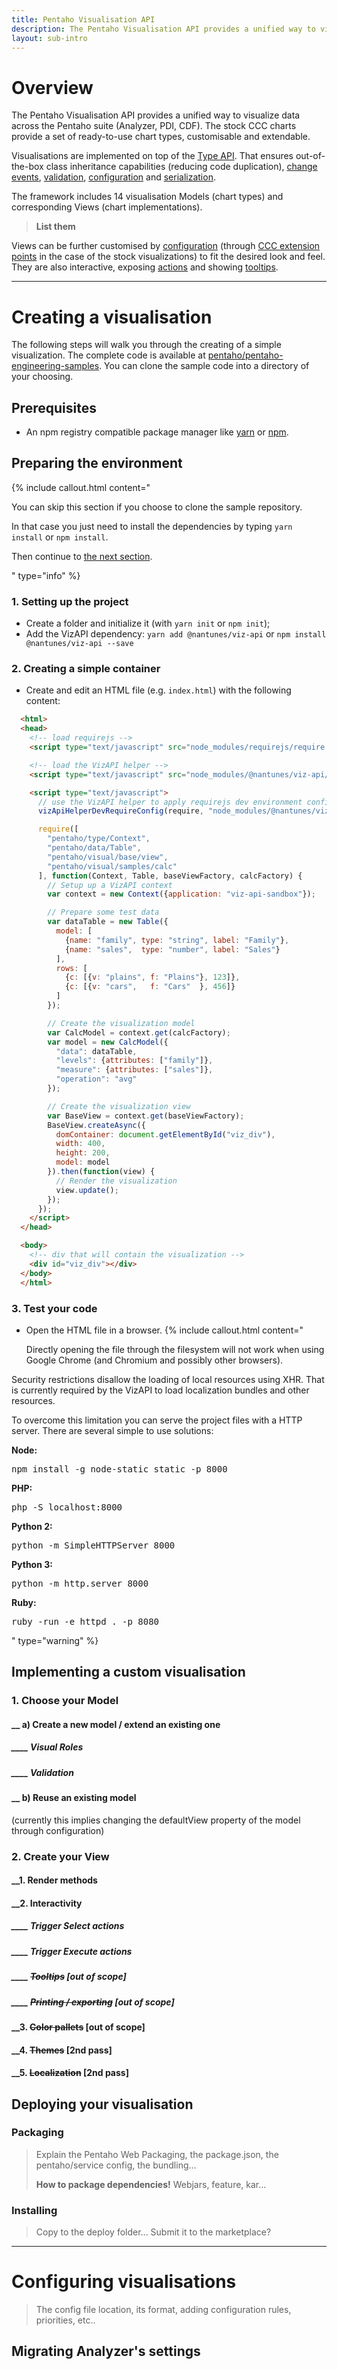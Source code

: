 ```yaml
---
title: Pentaho Visualisation API
description: The Pentaho Visualisation API provides a unified way to visualize data across the Pentaho suite (Analyzer, PDI, CDF).
layout: sub-intro
---
```


# Overview
The Pentaho Visualisation API provides a unified way to visualize data across the Pentaho suite (Analyzer, PDI, CDF). The stock CCC charts provide a set of ready-to-use chart types, customisable and extendable.

Visualisations are implemented on top of the [Type API](another-page). That ensures out-of-the-box class inheritance capabilities (reducing code duplication), [change events](another-page), [validation](another-page), [configuration](another-page) and [serialization](another-page).

The framework includes 14 visualisation Models (chart types) and corresponding Views (chart implementations).

> **List them**

Views can be further customised by [configuration](another-page) (through [CCC extension points](another-page) in the case of the stock visualizations) to fit the desired look and feel. They are also interactive, exposing [actions](another-page) and showing [tooltips](another-page).

----

# Creating a visualisation
The following steps will walk you through the creating of a simple visualization. The complete code is available at [pentaho/pentaho-engineering-samples](https://github.com/pentaho/pentaho-engineering-samples). You can clone the sample code into a directory of your choosing.

## Prerequisites
- An npm registry compatible package manager like [yarn](https://yarnpkg.com) or [npm](https://www.npmjs.com).

## Preparing the environment
{% include callout.html content="<p>You can skip this section if you choose to clone the sample repository.</p>
<p>In that case you just need to install the dependencies by typing <code>yarn install</code> or <code>npm install</code>.</p>
<p>Then continue to <a href='#implementing-a-custom-visualisation'>the next section</a>.</p>
" type="info" %}

### 1. Setting up the project
- Create a folder and initialize it (with `yarn init` or `npm init`);
- Add the VizAPI dependency: `yarn add @nantunes/viz-api` or `npm install @nantunes/viz-api --save`

### 2. Creating a simple container
- Create and edit an HTML file (e.g. `index.html`) with the following content:
```html
  <html>
  <head>
    <!-- load requirejs -->
    <script type="text/javascript" src="node_modules/requirejs/require.js"></script>

    <!-- load the VizAPI helper -->
    <script type="text/javascript" src="node_modules/@nantunes/viz-api/loader.js"></script>

    <script type="text/javascript">
      // use the VizAPI helper to apply requirejs dev environment configurations
      vizApiHelperDevRequireConfig(require, "node_modules/@nantunes/viz-api");

      require([
        "pentaho/type/Context",
        "pentaho/data/Table",
        "pentaho/visual/base/view",
        "pentaho/visual/samples/calc"
      ], function(Context, Table, baseViewFactory, calcFactory) {
        // Setup up a VizAPI context
        var context = new Context({application: "viz-api-sandbox"});

        // Prepare some test data
        var dataTable = new Table({
          model: [
            {name: "family", type: "string", label: "Family"},
            {name: "sales",  type: "number", label: "Sales"}
          ],
          rows: [
            {c: [{v: "plains", f: "Plains"}, 123]},
            {c: [{v: "cars",   f: "Cars"  }, 456]}
          ]
        });

        // Create the visualization model
        var CalcModel = context.get(calcFactory);
        var model = new CalcModel({
          "data": dataTable,
          "levels": {attributes: ["family"]},
          "measure": {attributes: ["sales"]},
          "operation": "avg"
        });

        // Create the visualization view
        var BaseView = context.get(baseViewFactory);
        BaseView.createAsync({
          domContainer: document.getElementById("viz_div"),
          width: 400,
          height: 200,
          model: model
        }).then(function(view) {
          // Render the visualization
          view.update();
        });
      });
    </script>
  </head>

  <body>
    <!-- div that will contain the visualization -->
    <div id="viz_div"></div>
  </body>
  </html>
```

### 3. Test your code
- Open the HTML file in a browser.
{% include callout.html content="<p>Directly opening the file through the filesystem will not work when using Google Chrome (and Chromium and possibly other browsers).</p>

<p>Security restrictions disallow the loading of local resources using XHR. That is currently required by the VizAPI to load localization bundles and other resources.</p>

<p>To overcome this limitation you can serve the project files with a HTTP server. There are several simple to use solutions:</p>

<b>Node:</b><pre>npm install -g node-static
static -p 8000</pre>

<b>PHP:</b><pre>php -S localhost:8000</pre>

<b>Python 2:</b><pre>python -m SimpleHTTPServer 8000</pre>

<b>Python 3:</b><pre>python -m http.server 8000</pre>

<b>Ruby:</b><pre>ruby -run -e httpd . -p 8080</pre>
" type="warning" %}

## Implementing a custom visualisation

### 1. Choose your Model

#### __ a) Create a new model / extend an existing one
##### ____ Visual Roles
##### ____ Validation

#### __ b) Reuse an existing model
(currently this implies changing the defaultView property of the model through configuration)


### 2. Create your View

#### __1. Render methods

#### __2. Interactivity
##### ____ Trigger Select actions
##### ____ Trigger Execute actions
##### ____ ~~Tooltips~~ [out of scope]
##### ____ ~~Printing / exporting~~ [out of scope]

#### __3. ~~Color pallets~~ [out of scope]

#### __4. ~~Themes~~ [2nd pass]

#### __5. ~~Localization~~ [2nd pass]

## Deploying your visualisation

### Packaging
> Explain the Pentaho Web Packaging, the package.json, the pentaho/service config, the bundling...
> 
> **How to package dependencies!** Webjars, feature, kar...

### Installing
> Copy to the deploy folder... Submit it to the marketplace?

----

# Configuring visualisations
> The config file location, its format, adding configuration rules, priorities, etc..

## Migrating Analyzer's settings
